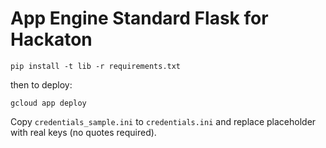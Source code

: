# App Engine Standard Flask for Hackaton

    pip install -t lib -r requirements.txt

then to deploy:

    gcloud app deploy

Copy `credentials_sample.ini` to `credentials.ini` and replace placeholder with real keys (no quotes required).
